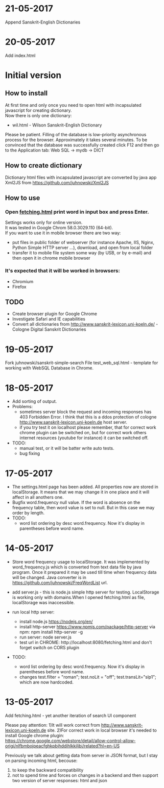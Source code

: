 # 21-05-2017
Append Sanskrit-English Dictionaries

# 20-05-2017
Add index.html
# Initial version

## How to install
At first time and only once you need to open html with incapsulated javascript for creating dictionary.<br>
Now there is only one dictionary:
* wil.html - Wilson Sanskrit-English Dictionary

Please be patient. Filling of the database is low-priority asynchronous process for the browser.
Approximately it takes several minutes.
To be convinced that the database was successfully created click F12 and then go to the Application tab: Web SQL -> mydb -> DICT

## How to create dictionary
Dictionary html files with incapsulated javascript are converted by java app Xml2JS  from https://github.com/juhnowski/Xml2JS

## How to use
### Open <a href="fetching.html">fetching.html</a> print word in input box and press Enter.<br></h2>
Settings works only for online version.<br>
It was tested in Google Chrom 58.0.3029.110 (64-bit).<br>
If you want to use it in mobile browser there are two way:
* put files in public folder of webserver (for instance Apache, IIS, Nginx, Python Simple HTTP server ...), download, and open from local folder
* transfer it to mobile file system some way (by USB, or by e-mail) and then open it in chrome mobile browser</li>

### It's expected that it will be worked in browsers:
* Chromium
* Firefox

## TODO
* Create browser plugin for Google Chrome
* Investigate Safari and IE capabilities
* Convert all dictionaries from http://www.sanskrit-lexicon.uni-koeln.de/ - Cologne Digital Sanskrit Dictionaries




# 19-05-2017
Fork juhnowski/sanskrit-simple-search
File test_web_sql.html - template for working with WebSQL Database in Chrome.

# 18-05-2017
* Add sorting of output.
* Problems:
  * sometimes server block the request and incoming responses has 403 Forbidden Error. I think that this is a ddos protection of cologne http://www.sanskrit-lexicon.uni-koeln.de host server.
  * if you try test it on localhost please remember, that for correct work chrome plugin can be switched on, but for correct work others internet resources (youtube for instance) it can be switched off.    
* TODO:
  * manual test, or it will be batter write auto tests.
  * bug fixing


# 17-05-2017
* The settings.html page has been added. All properties now are stored in localStorage. It means that we may change it in one place and it will affect in all anothers one.
* Bugfix word.frequency null value. If the word is absence on the frequency table, then word value is set to null. But in this case we may order by length.
* TODO:
  * word list ordering by desc word.frequency. Now it's display in parentheses before word name.

# 14-05-2017
* Store word frequency usage to localStorage. It was implemented by word_frequency.js which is converted from text data file by java program. Once it prepared it may be used till time when frequency data will be changed. Java converter is in https://github.com/juhnowski/FreqWordList url.
* add server.js - this is node.js simple http server for testing. LocalStorage is working only with domains.When I opened fetching.html as file, localStorage was inaccessible.

* run local http server:
  * install node.js https://nodejs.org/en/
  * install http-server https://www.npmjs.com/package/http-server via npm:   npm install http-server -g
  * run server: node server.js
  * test url in CHROME: http://localhost:8080/fetching.html and don't forget switch on CORS plugin

* TODO:
  * word list ordering by desc word.frequency. Now it's display in parentheses before word name.
  * changes  test.filter = "roman";  test.noLit = "off";  test.transLit="slp1"; which are now hardcoded.

# 13-05-2017
Add fetching.html - yet another iteration of search UI component

Please pay attention:
1)It will work correct from http://www.sanskrit-lexicon.uni-koeln.de site.
2)For correct work in local browser it's needed to install Google chrome plugin:
https://chrome.google.com/webstore/detail/allow-control-allow-origi/nlfbmbojpeacfghkpbjhddihlkkiljbi/related?hl=en-US

Previously we talk about getting data from server in JSON format, but I stay on parsing incoming html, becouse:
1) to keep the backward compatibility
2) not to spend time and forces on changes in a backend and then support two version of server responses: html and json
